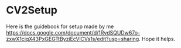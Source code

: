 # CV2Setup
Here is the guidebook for setup made by me https://docs.google.com/document/d/1RydSQUDw67o-zxwX1ciqX43PxGEGTtByziEcVlCVs1s/edit?usp=sharing. Hope it helps.
